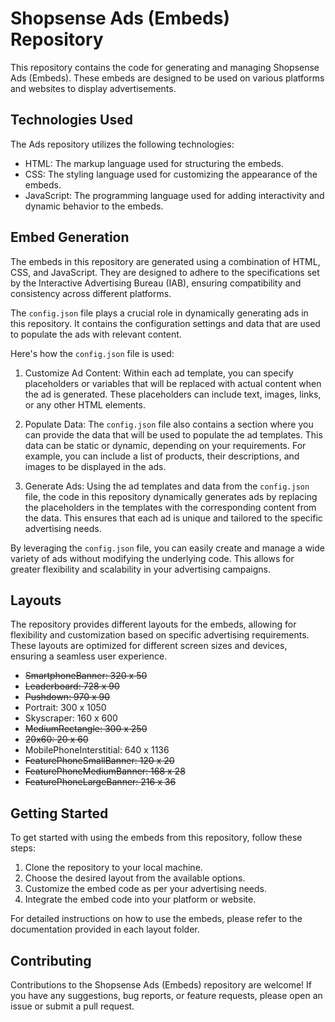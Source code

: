 # Shopsense Ads (Embeds) Repository

This repository contains the code for generating and managing Shopsense Ads (Embeds). These embeds are designed to be used on various platforms and websites to display advertisements.

## Technologies Used

The Ads repository utilizes the following technologies:

- HTML: The markup language used for structuring the embeds.
- CSS: The styling language used for customizing the appearance of the embeds.
- JavaScript: The programming language used for adding interactivity and dynamic behavior to the embeds.

## Embed Generation

The embeds in this repository are generated using a combination of HTML, CSS, and JavaScript. They are designed to adhere to the specifications set by the Interactive Advertising Bureau (IAB), ensuring compatibility and consistency across different platforms.

The `config.json` file plays a crucial role in dynamically generating ads in this repository. It contains the configuration settings and data that are used to populate the ads with relevant content.

Here's how the `config.json` file is used:

1. Customize Ad Content: Within each ad template, you can specify placeholders or variables that will be replaced with actual content when the ad is generated. These placeholders can include text, images, links, or any other HTML elements.

2. Populate Data: The `config.json` file also contains a section where you can provide the data that will be used to populate the ad templates. This data can be static or dynamic, depending on your requirements. For example, you can include a list of products, their descriptions, and images to be displayed in the ads.

3. Generate Ads: Using the ad templates and data from the `config.json` file, the code in this repository dynamically generates ads by replacing the placeholders in the templates with the corresponding content from the data. This ensures that each ad is unique and tailored to the specific advertising needs.

By leveraging the `config.json` file, you can easily create and manage a wide variety of ads without modifying the underlying code. This allows for greater flexibility and scalability in your advertising campaigns.

## Layouts

The repository provides different layouts for the embeds, allowing for flexibility and customization based on specific advertising requirements. These layouts are optimized for different screen sizes and devices, ensuring a seamless user experience.

- ~~SmartphoneBanner: 320 x 50~~
- ~~Leaderboard: 728 x 90~~
- ~~Pushdown: 970 x 90~~
- Portrait: 300 x 1050
- Skyscraper: 160 x 600
- ~~MediumRectangle: 300 x 250~~
- ~~20x60: 20 x 60~~
- MobilePhoneInterstitial: 640 x 1136
- ~~FeaturePhoneSmallBanner: 120 x 20~~
- ~~FeaturePhoneMediumBanner: 168 x 28~~
- ~~FeaturePhoneLargeBanner: 216 x 36~~

## Getting Started

To get started with using the embeds from this repository, follow these steps:

1. Clone the repository to your local machine.
2. Choose the desired layout from the available options.
3. Customize the embed code as per your advertising needs.
4. Integrate the embed code into your platform or website.

For detailed instructions on how to use the embeds, please refer to the documentation provided in each layout folder.

## Contributing

Contributions to the Shopsense Ads (Embeds) repository are welcome! If you have any suggestions, bug reports, or feature requests, please open an issue or submit a pull request.
